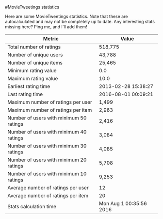 #MovieTweetings statistics

Here are some MovieTweetings statistics. Note that these are autocalculated and may not be completely up to date. Any interesting stats missing here? Ping me, and I'll add them!

Metric | Value
--- | ---
Total number of ratings                 | 518,775
Number of unique users                  | 43,788
Number of unique items                  | 25,465
Minimum rating value                    | 0.0
Maximum rating value                    | 10.0
Earliest rating time                    | 2013-02-28 15:38:27
Last rating time                        | 2016-08-01 00:09:21
Maximum number of ratings per user      | 1,499
Maximum number of ratings per item      | 2,963
Number of users with minimum 50 ratings | 2,416
Number of users with minimum 40 ratings | 3,084
Number of users with minimum 30 ratings | 4,085
Number of users with minimum 20 ratings | 5,708
Number of users with minimum 10 ratings | 9,253
Average number of ratings per user      | 12
Average number of ratings per item      | 20
Stats calculation time                  | Mon Aug  1 00:35:56 2016

